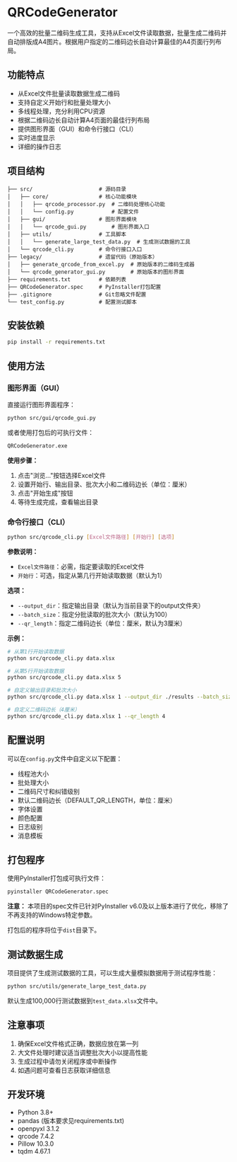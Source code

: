 # QRCodeGenerator

一个高效的批量二维码生成工具，支持从Excel文件读取数据，批量生成二维码并自动排版成A4图片。根据用户指定的二维码边长自动计算最佳的A4页面行列布局。

## 功能特点

- 从Excel文件批量读取数据生成二维码
- 支持自定义开始行和批量处理大小
- 多线程处理，充分利用CPU资源
- 根据二维码边长自动计算A4页面的最佳行列布局
- 提供图形界面（GUI）和命令行接口（CLI）
- 实时进度显示
- 详细的操作日志

## 项目结构

```
├── src/                     # 源码目录
│   ├── core/                # 核心功能模块
│   │   ├── qrcode_processor.py  # 二维码处理核心功能
│   │   └── config.py            # 配置文件
│   ├── gui/                 # 图形界面模块
│   │   └── qrcode_gui.py        # 图形界面入口
│   ├── utils/               # 工具脚本
│   │   └── generate_large_test_data.py  # 生成测试数据的工具
│   └── qrcode_cli.py        # 命令行接口入口
├── legacy/                  # 遗留代码（原始版本）
│   ├── generate_qrcode_from_excel.py  # 原始版本的二维码生成器
│   └── qrcode_generator_gui.py        # 原始版本的图形界面
├── requirements.txt         # 依赖列表
├── QRCodeGenerator.spec     # PyInstaller打包配置
├── .gitignore               # Git忽略文件配置
└── test_config.py           # 配置测试脚本
```

## 安装依赖

```bash
pip install -r requirements.txt
```

## 使用方法

### 图形界面（GUI）

直接运行图形界面程序：

```bash
python src/gui/qrcode_gui.py
```

或者使用打包后的可执行文件：

```bash
QRCodeGenerator.exe
```

**使用步骤：**
1. 点击"浏览..."按钮选择Excel文件
2. 设置开始行、输出目录、批次大小和二维码边长（单位：厘米）
3. 点击"开始生成"按钮
4. 等待生成完成，查看输出目录

### 命令行接口（CLI）

```bash
python src/qrcode_cli.py [Excel文件路径] [开始行] [选项]
```

**参数说明：**
- `Excel文件路径`：必需，指定要读取的Excel文件
- `开始行`：可选，指定从第几行开始读取数据（默认为1）

**选项：**
- `--output_dir`：指定输出目录（默认为当前目录下的output文件夹）
- `--batch_size`：指定分批读取的批次大小（默认为100）
- `--qr_length`：指定二维码边长（单位：厘米，默认为3厘米）

**示例：**

```bash
# 从第1行开始读取数据
python src/qrcode_cli.py data.xlsx

# 从第5行开始读取数据
python src/qrcode_cli.py data.xlsx 5

# 自定义输出目录和批次大小
python src/qrcode_cli.py data.xlsx 1 --output_dir ./results --batch_size 200

# 自定义二维码边长（4厘米）
python src/qrcode_cli.py data.xlsx 1 --qr_length 4
```

## 配置说明

可以在`config.py`文件中自定义以下配置：

- 线程池大小
- 批处理大小
- 二维码尺寸和纠错级别
- 默认二维码边长（DEFAULT_QR_LENGTH，单位：厘米）
- 字体设置
- 颜色配置
- 日志级别
- 消息模板

## 打包程序

使用PyInstaller打包成可执行文件：

```bash
pyinstaller QRCodeGenerator.spec
```

**注意：** 本项目的spec文件已针对PyInstaller v6.0及以上版本进行了优化，移除了不再支持的Windows特定参数。

打包后的程序将位于`dist`目录下。

## 测试数据生成

项目提供了生成测试数据的工具，可以生成大量模拟数据用于测试程序性能：

```bash
python src/utils/generate_large_test_data.py
```

默认生成100,000行测试数据到`test_data.xlsx`文件中。

## 注意事项

1. 确保Excel文件格式正确，数据应放在第一列
2. 大文件处理时建议适当调整批次大小以提高性能
3. 生成过程中请勿关闭程序或中断操作
4. 如遇问题可查看日志获取详细信息

## 开发环境

- Python 3.8+
- pandas (版本要求见requirements.txt)
- openpyxl 3.1.2
- qrcode 7.4.2
- Pillow 10.3.0
- tqdm 4.67.1